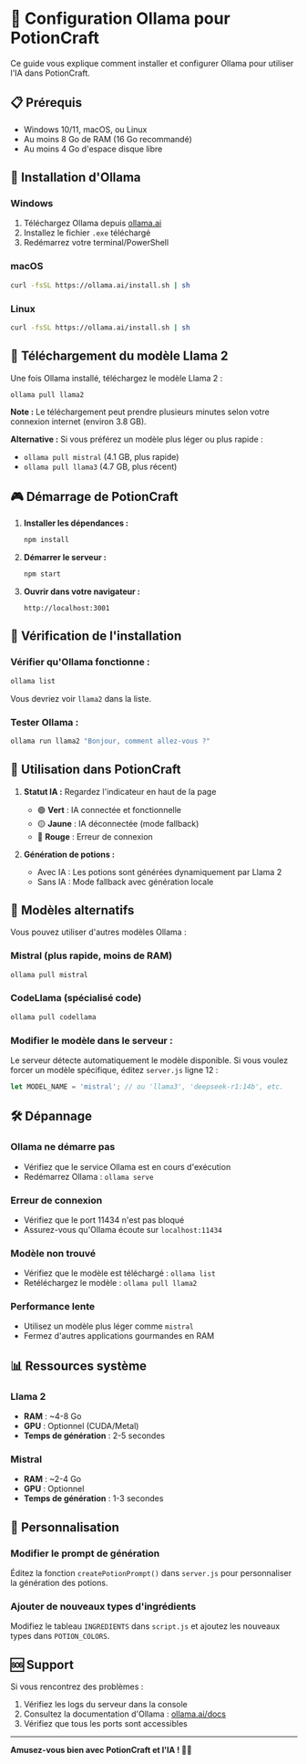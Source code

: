 # 🔮 Configuration Ollama pour PotionCraft

Ce guide vous explique comment installer et configurer Ollama pour utiliser l'IA dans PotionCraft.

## 📋 Prérequis

- Windows 10/11, macOS, ou Linux
- Au moins 8 Go de RAM (16 Go recommandé)
- Au moins 4 Go d'espace disque libre

## 🚀 Installation d'Ollama

### Windows
1. Téléchargez Ollama depuis [ollama.ai](https://ollama.ai)
2. Installez le fichier `.exe` téléchargé
3. Redémarrez votre terminal/PowerShell

### macOS
```bash
curl -fsSL https://ollama.ai/install.sh | sh
```

### Linux
```bash
curl -fsSL https://ollama.ai/install.sh | sh
```

## 🤖 Téléchargement du modèle Llama 2

Une fois Ollama installé, téléchargez le modèle Llama 2 :

```bash
ollama pull llama2
```

**Note :** Le téléchargement peut prendre plusieurs minutes selon votre connexion internet (environ 3.8 GB).

**Alternative :** Si vous préférez un modèle plus léger ou plus rapide :
- `ollama pull mistral` (4.1 GB, plus rapide)
- `ollama pull llama3` (4.7 GB, plus récent)

## 🎮 Démarrage de PotionCraft

1. **Installer les dépendances :**
   ```bash
   npm install
   ```

2. **Démarrer le serveur :**
   ```bash
   npm start
   ```

3. **Ouvrir dans votre navigateur :**
   ```
   http://localhost:3001
   ```

## 🔧 Vérification de l'installation

### Vérifier qu'Ollama fonctionne :
```bash
ollama list
```

Vous devriez voir `llama2` dans la liste.

### Tester Ollama :
```bash
ollama run llama2 "Bonjour, comment allez-vous ?"
```

## 🎯 Utilisation dans PotionCraft

1. **Statut IA :** Regardez l'indicateur en haut de la page
   - 🟢 **Vert** : IA connectée et fonctionnelle
   - 🟡 **Jaune** : IA déconnectée (mode fallback)
   - 🔴 **Rouge** : Erreur de connexion

2. **Génération de potions :**
   - Avec IA : Les potions sont générées dynamiquement par Llama 2
   - Sans IA : Mode fallback avec génération locale

## 🔄 Modèles alternatifs

Vous pouvez utiliser d'autres modèles Ollama :

### Mistral (plus rapide, moins de RAM)
```bash
ollama pull mistral
```

### CodeLlama (spécialisé code)
```bash
ollama pull codellama
```

### Modifier le modèle dans le serveur :
Le serveur détecte automatiquement le modèle disponible. Si vous voulez forcer un modèle spécifique, éditez `server.js` ligne 12 :
```javascript
let MODEL_NAME = 'mistral'; // ou 'llama3', 'deepseek-r1:14b', etc.
```

## 🛠️ Dépannage

### Ollama ne démarre pas
- Vérifiez que le service Ollama est en cours d'exécution
- Redémarrez Ollama : `ollama serve`

### Erreur de connexion
- Vérifiez que le port 11434 n'est pas bloqué
- Assurez-vous qu'Ollama écoute sur `localhost:11434`

### Modèle non trouvé
- Vérifiez que le modèle est téléchargé : `ollama list`
- Retéléchargez le modèle : `ollama pull llama2`

### Performance lente
- Utilisez un modèle plus léger comme `mistral`
- Fermez d'autres applications gourmandes en RAM

## 📊 Ressources système

### Llama 2
- **RAM** : ~4-8 Go
- **GPU** : Optionnel (CUDA/Metal)
- **Temps de génération** : 2-5 secondes

### Mistral
- **RAM** : ~2-4 Go
- **GPU** : Optionnel
- **Temps de génération** : 1-3 secondes

## 🎨 Personnalisation

### Modifier le prompt de génération
Éditez la fonction `createPotionPrompt()` dans `server.js` pour personnaliser la génération des potions.

### Ajouter de nouveaux types d'ingrédients
Modifiez le tableau `INGREDIENTS` dans `script.js` et ajoutez les nouveaux types dans `POTION_COLORS`.

## 🆘 Support

Si vous rencontrez des problèmes :
1. Vérifiez les logs du serveur dans la console
2. Consultez la documentation d'Ollama : [ollama.ai/docs](https://ollama.ai/docs)
3. Vérifiez que tous les ports sont accessibles

---

**Amusez-vous bien avec PotionCraft et l'IA ! 🧪✨** 